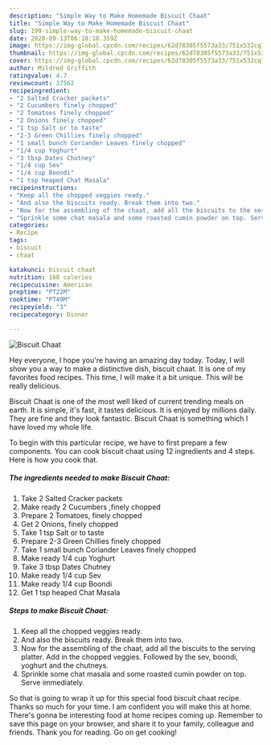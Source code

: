```yaml
---
description: "Simple Way to Make Homemade Biscuit Chaat"
title: "Simple Way to Make Homemade Biscuit Chaat"
slug: 199-simple-way-to-make-homemade-biscuit-chaat
date: 2020-09-13T06:18:18.359Z
image: https://img-global.cpcdn.com/recipes/62d78305f5573a33/751x532cq70/biscuit-chaat-recipe-main-photo.jpg
thumbnail: https://img-global.cpcdn.com/recipes/62d78305f5573a33/751x532cq70/biscuit-chaat-recipe-main-photo.jpg
cover: https://img-global.cpcdn.com/recipes/62d78305f5573a33/751x532cq70/biscuit-chaat-recipe-main-photo.jpg
author: Mildred Griffith
ratingvalue: 4.7
reviewcount: 37562
recipeingredient:
- "2 Salted Cracker packets"
- "2 Cucumbers finely chopped"
- "2 Tomatoes finely chopped"
- "2 Onions finely chopped"
- "1 tsp Salt or to taste"
- "2-3 Green Chillies finely chopped"
- "1 small bunch Coriander Leaves finely chopped"
- "1/4 cup Yoghurt"
- "3 tbsp Dates Chutney"
- "1/4 cup Sev"
- "1/4 cup Boondi"
- "1 tsp heaped Chat Masala"
recipeinstructions:
- "Keep all the chopped veggies ready."
- "And also the biscuits ready. Break them into two."
- "Now for the assembling of the chaat, add all the biscuits to the serving platter. Add in the chopped veggies. Followed by the sev, boondi, yoghurt and the chutneys."
- "Sprinkle some chat masala and some roasted cumin powder on top. Serve immediately."
categories:
- Recipe
tags:
- biscuit
- chaat

katakunci: biscuit chaat 
nutrition: 168 calories
recipecuisine: American
preptime: "PT22M"
cooktime: "PT49M"
recipeyield: "3"
recipecategory: Dinner

---
```



![Biscuit Chaat](https://img-global.cpcdn.com/recipes/62d78305f5573a33/751x532cq70/biscuit-chaat-recipe-main-photo.jpg)

Hey everyone, I hope you're having an amazing day today. Today, I will show you a way to make a distinctive dish, biscuit chaat. It is one of my favorites food recipes. This time, I will make it a bit unique. This will be really delicious.

Biscuit Chaat is one of the most well liked of current trending meals on earth. It is simple, it's fast, it tastes delicious. It is enjoyed by millions daily. They are fine and they look fantastic. Biscuit Chaat is something which I have loved my whole life.




To begin with this particular recipe, we have to first prepare a few components. You can cook biscuit chaat using 12 ingredients and 4 steps. Here is how you cook that.

<!--inarticleads1-->

##### The ingredients needed to make Biscuit Chaat:

1. Take 2 Salted Cracker packets
1. Make ready 2 Cucumbers ,finely chopped
1. Prepare 2 Tomatoes, finely chopped
1. Get 2 Onions, finely chopped
1. Take 1 tsp Salt or to taste
1. Prepare 2-3 Green Chillies finely chopped
1. Take 1 small bunch Coriander Leaves finely chopped
1. Make ready 1/4 cup Yoghurt
1. Take 3 tbsp Dates Chutney
1. Make ready 1/4 cup Sev
1. Make ready 1/4 cup Boondi
1. Get 1 tsp heaped Chat Masala




<!--inarticleads2-->

##### Steps to make Biscuit Chaat:

1. Keep all the chopped veggies ready.
1. And also the biscuits ready. Break them into two.
1. Now for the assembling of the chaat, add all the biscuits to the serving platter. Add in the chopped veggies. Followed by the sev, boondi, yoghurt and the chutneys.
1. Sprinkle some chat masala and some roasted cumin powder on top. Serve immediately.




So that is going to wrap it up for this special food biscuit chaat recipe. Thanks so much for your time. I am confident you will make this at home. There's gonna be interesting food at home recipes coming up. Remember to save this page on your browser, and share it to your family, colleague and friends. Thank you for reading. Go on get cooking!
